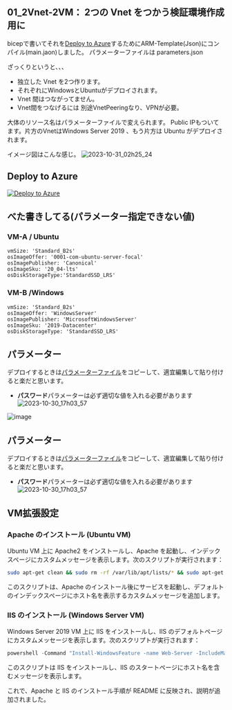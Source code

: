 ## 01_2Vnet-2VM： 2つの Vnet をつかう検証環境作成用に

bicepで書いてそれを[Deploy to Azure](https://portal.azure.com/#create/Microsoft.Template/uri/https%3A%2F%2Fraw.githubusercontent.com%2Faktsmm%2FIac%2Fmain%2F01_2Vnet-2VM%2Fmain.json)するためにARM-Template(Json)にコンパイル(main.jaon)しました。
パラメーターファイルは parameters.json

ざっくりというと、、、
+ 独立した Vnet を2つ作ります。
+ それぞれにWindowsとUbuntuがデプロイされます。
+ Vnet 間はつながってません。
+ Vnet間をつなげるには 別途VnetPeeringなり、VPNが必要。


大体のリソース名はパラメーターファイルで変えられます。
Public IPもついてます。片方のVnetはWindows Server 2019 、もう片方は Ubuntu がデプロイされます。

イメージ図はこんな感じ。
![2023-10-31_02h25_24](https://github.com/aktsmm/Iac/assets/71251920/4f68b045-f6a3-41fb-8e81-41a82b61523f)



## Deploy to Azure
[![Deploy to Azure](https://aka.ms/deploytoazurebutton)](https://portal.azure.com/#create/Microsoft.Template/uri/https%3A%2F%2Fraw.githubusercontent.com%2Faktsmm%2FIac%2Fmain%2F01_2Vnet-2VM%2Fmain.json)



## べた書きしてる(パラメーター指定できない値)
### VM-A / Ubuntu
    vmSize: 'Standard_B2s'
    osImageOffer: '0001-com-ubuntu-server-focal'
    osImagePublisher: 'Canonical'
    osImageSku: '20_04-lts'
    osDiskStorageType:'StandardSSD_LRS'
### VM-B /Windows
    vmSize: 'Standard_B2s'
    osImageOffer: 'WindowsServer'
    osImagePublisher: 'MicrosoftWindowsServer'
    osImageSku: '2019-Datacenter'
    osDiskStorageType: 'StandardSSD_LRS'

## パラメーター
デプロイするときは[パラメーターファイル](https://github.com/aktsmm/Iac/blob/main/01_2Vnet/parameters.json)をコピーして、適宜編集して貼り付けると楽だと思います。
+ **パスワード**パラメーターは必ず適切な値を入れる必要があります
![2023-10-30_17h03_57](https://github.com/aktsmm/Iac/assets/71251920/044b9c29-d358-4b5b-9884-c81157fd7961)



![image](https://github.com/aktsmm/Iac/assets/71251920/9b03ffce-273d-42ee-bb2d-f552eace5d36)
## パラメーター
デプロイするときは[パラメーターファイル](https://github.com/aktsmm/Iac/blob/main/01_2Vnet/parameters.json)をコピーして、適宜編集して貼り付けると楽だと思います。
+ **パスワード**パラメーターは必ず適切な値を入れる必要があります
![2023-10-30_17h03_57](https://github.com/aktsmm/Iac/assets/71251920/044b9c29-d358-4b5b-9884-c81157fd7961)

## VM拡張設定

### Apache のインストール (Ubuntu VM)
Ubuntu VM 上に Apache2 をインストールし、Apache を起動し、インデックスページにカスタムメッセージを表示します。次のスクリプトが実行されます：

```bash
sudo apt-get clean && sudo rm -rf /var/lib/apt/lists/* && sudo apt-get update -y && sudo apt-get install -y apache2 && sudo systemctl start apache2 && sudo systemctl enable apache2 && echo "Hi, this is Apache2 on $(hostname) by Apache2" | sudo tee /var/www/html/index.html
```

このスクリプトは、Apache のインストール後にサービスを起動し、デフォルトのインデックスページにホスト名を表示するカスタムメッセージを追加します。

### IIS のインストール (Windows Server VM)


Windows Server 2019 VM 上に IIS をインストールし、IIS のデフォルトページにカスタムメッセージを表示します。次のスクリプトが実行されます：
```PowerShell
powershell -Command "Install-WindowsFeature -name Web-Server -IncludeManagementTools; $iisstart_path = Join-Path $Env:SystemDrive 'inetpub\\wwwroot\\iisstart.htm'; Remove-Item $iisstart_path; Add-Content -Path $iisstart_path -Value 'Hi, this is IIS on $Env:ComputerName'"
```

このスクリプトは IIS をインストールし、IIS のスタートページにホスト名を含むメッセージを表示します。

これで、Apache と IIS のインストール手順が README に反映され、説明が追加されました。
